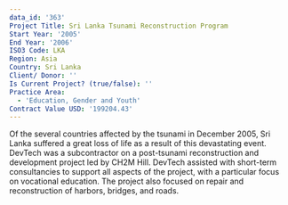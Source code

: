 ```yaml
---
data_id: '363'
Project Title: Sri Lanka Tsunami Reconstruction Program
Start Year: '2005'
End Year: '2006'
ISO3 Code: LKA
Region: Asia
Country: Sri Lanka
Client/ Donor: ''
Is Current Project? (true/false): ''
Practice Area:
  - 'Education, Gender and Youth'
Contract Value USD: '199204.43'
---
```

Of the several countries affected by the tsunami in December 2005, Sri Lanka suffered a great loss of life as a result of this devastating event. DevTech was a subcontractor on a post-tsunami reconstruction and development project led by CH2M Hill. DevTech assisted with short-term consultancies to support all aspects of the project, with a particular focus on vocational education. The project also focused on repair and reconstruction of harbors, bridges, and roads.